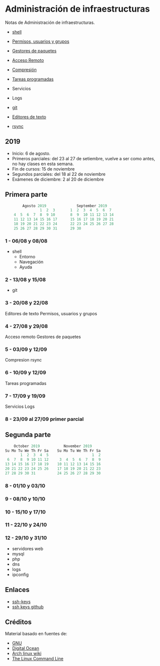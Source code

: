 # Administración de infraestructuras

Notas de Administración de infraestructuras.

- [shell](./secciones/shell.md)
- [Permisos, usuarios y grupos](./secciones/permisos_usuarios_y_agrupos.md)
- [Gestores de paquetes](./secciones/gestores_de_paquetes.md)
- [Acceso Remoto](./secciones/acceso_remoto.md)
- [Compresión](./secciones/compresion.md)
- [Tareas programadas](./secciones/tareas_programadas.md)
- Servicios
- Logs

- [git](./secciones/git.md)
- [Editores de texto](./secciones/editores_de_texto.md)
- [rsync](./secciones/rsync.md)

## 2019

- Inicio: 6 de agosto.
- Primeros parciales: del 23 al 27 de setiembre, vuelve a ser como antes, no hay clases en esta semana.
- Fin de cursos: 15 de noviembre
- Segundos parciales: del 18 al 22 de noviembre
- Exámenes de diciembre: 2 al 20 de diciembre

## Primera parte

```c
        Agosto 2019              September 2019
                1  2  3       1  2  3  4  5  6  7  
    4  5  6  7  8  9 10       8  9  10 11 12 13 14  
    11 12 13 14 15 16 17      15 16 17 18 19 20 21  
    18 19 20 21 22 23 24      22 23 24 25 26 27 28  
    25 26 27 28 29 30 31      29 30
```

### 1 - 06/08 y 08/08

- shell
  - Entorno
  - Navegación
  - Ayuda

### 2 - 13/08 y 15/08

- git

### 3 - 20/08 y 22/08

Editores de texto
Permisos, usuarios y grupos

### 4 - 27/08 y 29/08

Acceso remoto
Gestores de paquetes

### 5 - 03/09 y 12/09

Compresion
rsync

### 6 - 10/09 y 12/09

Tareas programadas

### 7 - 17/09 y 19/09

Servicios
Logs

### 8 - 23/09 al 27/09 primer parcial

## Segunda parte

```c
    October 2019           November 2019
Su Mo Tu We Th Fr Sa    Su Mo Tu We Th Fr Sa  
       1  2  3  4  5                    1  2  
 6  7  8  9 10 11 12     3  4  5  6  7  8  9  
13 14 15 16 17 18 19    10 11 12 13 14 15 16  
20 21 22 23 24 25 26    17 18 19 20 21 22 23  
27 28 29 30 31          24 25 26 27 28 29 30
```

### 8   - 01/10 y 03/10

### 9   - 08/10 y 10/10

### 10  - 15/10 y 17/10

### 11  - 22/10 y 24/10

### 12  - 29/10 y 31/10

- servidores web
- mysql
- php
- dns
- logs
- ipconfig
  
## Enlaces

- [ssh-keys](https://www.digitalocean.com/community/tutorials/how-to-set-up-ssh-keys--2)
- [ssh keys github](https://help.github.com/en/articles/adding-a-new-ssh-key-to-your-github-account)

## Créditos

Material basado en fuentes de:

- [GNU](https://www.gnu.org/)
- [Digital Ocean](https://www.digitalocean.com)
- [Arch linux wiki](https://wiki.archlinux.org)
- [The Linux Command Line](http://linuxcommand.org/tlcl.php)
